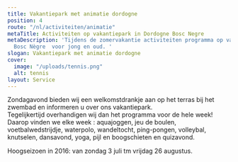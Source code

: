 ```yaml
---
title: Vakantiepark met animatie dordogne
position: 4
route: "/nl/activiteiten/animatie"
metaTitle: Activiteiten op vakantiepark in Dordogne Bosc Negre
metaDescription: 'Tijdens de zomervakantie activiteiten programma op vakantiepark
  Bosc Nègre  voor jong en oud. '
slogan: Vakantiepark met animatie dordogne
cover:
  image: "/uploads/tennis.png"
  alt: tennis
layout: Service
---
```


Zondagavond bieden wij een welkomstdrankje aan op het terras bij het zwembad en informeren u over ons vakantiepark.\
Tegelijkertijd overhandigen wij dan het programma voor de hele week! Daarop vinden we elke week : aquajoggen, jeu de boulen, voetbalwedstrijdje, waterpolo, wandeltocht, ping-pongen, volleybal, knutselen, dansavond, yoga, pijl en boogschieten en quizavond.

Hoogseizoen in 2016: van zondag 3 juli tm vrijdag 26 augustus.